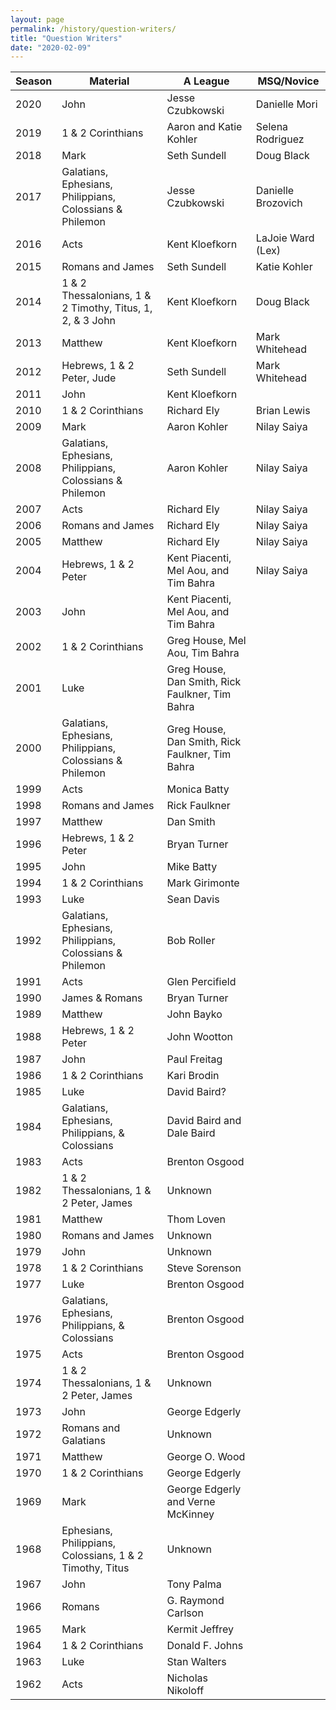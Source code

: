 ```yaml
---
layout: page
permalink: /history/question-writers/
title: "Question Writers"
date: "2020-02-09"
---
```


| Season | Material | A League | MSQ/Novice |
| --- | --- | --- | --- |
| 2020 | John | Jesse Czubkowski | Danielle Mori |
| 2019 | 1 & 2 Corinthians | Aaron and Katie Kohler | Selena Rodriguez |
| 2018 | Mark | Seth Sundell | Doug Black |
| 2017 | Galatians, Ephesians, Philippians, Colossians & Philemon  | Jesse Czubkowski | Danielle Brozovich |
| 2016 | Acts | Kent Kloefkorn | LaJoie Ward (Lex) |
| 2015 | Romans and James | Seth Sundell | Katie Kohler |
| 2014 | 1 & 2 Thessalonians, 1 & 2 Timothy, Titus, 1, 2, & 3 John | Kent Kloefkorn | Doug Black |
| 2013 | Matthew | Kent Kloefkorn | Mark Whitehead |
| 2012 | Hebrews, 1 & 2 Peter, Jude | Seth Sundell | Mark Whitehead |
| 2011 | John | Kent Kloefkorn |  |
| 2010 | 1 & 2 Corinthians | Richard Ely | Brian Lewis |
| 2009 | Mark | Aaron Kohler | Nilay Saiya |
| 2008 | Galatians, Ephesians, Philippians, Colossians & Philemon  | Aaron Kohler | Nilay Saiya |
| 2007 | Acts | Richard Ely | Nilay Saiya |
| 2006 | Romans and James | Richard Ely | Nilay Saiya |
| 2005 | Matthew | Richard Ely | Nilay Saiya |
| 2004 | Hebrews, 1 & 2 Peter | Kent Piacenti, Mel Aou, and Tim Bahra | Nilay Saiya |
| 2003 | John | Kent Piacenti, Mel Aou, and Tim Bahra |  |
| 2002 | 1 & 2 Corinthians | Greg House, Mel Aou, Tim Bahra |  |
| 2001 | Luke | Greg House, Dan Smith, Rick Faulkner, Tim Bahra |  |
| 2000 | Galatians, Ephesians, Philippians, Colossians & Philemon  | Greg House, Dan Smith, Rick Faulkner, Tim Bahra |  |
| 1999 | Acts | Monica Batty |  |
| 1998 | Romans and James | Rick Faulkner |  |
| 1997 | Matthew | Dan Smith |  |
| 1996 | Hebrews, 1 & 2 Peter | Bryan Turner |  |
| 1995 | John | Mike Batty |  |
| 1994 | 1 & 2 Corinthians | Mark Girimonte |  |
| 1993 | Luke | Sean Davis |  |
| 1992 | Galatians, Ephesians, Philippians, Colossians & Philemon  | Bob Roller |  |
| 1991 | Acts | Glen Percifield |  |
| 1990 | James & Romans | Bryan Turner |  |
| 1989 | Matthew | John Bayko |  |
| 1988 | Hebrews, 1 & 2 Peter | John Wootton |  |
| 1987 | John | Paul Freitag |  |
| 1986 | 1 & 2 Corinthians | Kari Brodin |  |
| 1985 | Luke | David Baird? |  |
| 1984 | Galatians, Ephesians, Philippians, & Colossians | David Baird and Dale Baird |  |
| 1983 | Acts | Brenton Osgood |  |
| 1982 | 1 & 2 Thessalonians, 1 & 2 Peter, James | Unknown |  |
| 1981 | Matthew | Thom Loven |  |
| 1980 | Romans and James | Unknown |  |
| 1979 | John | Unknown |  |
| 1978 | 1 & 2 Corinthians | Steve Sorenson |  |
| 1977 | Luke | Brenton Osgood |  |
| 1976 | Galatians, Ephesians, Philippians, & Colossians | Brenton Osgood |  |
| 1975 | Acts | Brenton Osgood |  |
| 1974 | 1 & 2 Thessalonians, 1 & 2 Peter, James | Unknown |  |
| 1973 | John | George Edgerly |  |
| 1972 | Romans and Galatians | Unknown |  |
| 1971 | Matthew | George O. Wood |  |
| 1970 | 1 & 2 Corinthians | George Edgerly |  |
| 1969 | Mark | George Edgerly and Verne McKinney |  |
| 1968 | Ephesians, Philippians, Colossians, 1 & 2 Timothy, Titus | Unknown |  |
| 1967 | John | Tony Palma |  |
| 1966 | Romans | G. Raymond Carlson |  |
| 1965 | Mark | Kermit Jeffrey |  |
| 1964 | 1 & 2 Corinthians | Donald F. Johns |  |
| 1963 | Luke | Stan Walters |  |
| 1962 | Acts | Nicholas Nikoloff |  |
